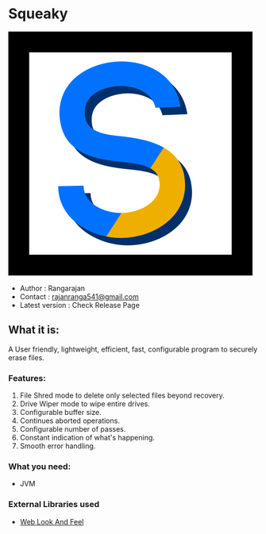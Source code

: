 # Squeaky

![SqueakyLogo](https://github.com/Rangarajan541/Squeaky/blob/master/src/squeaky/Images/IconImageLargeBlack.png)

* Author          : Rangarajan 
* Contact         : rajanranga541@gmail.com
* Latest version  : Check Release Page

## What it is:
A User friendly, lightweight, efficient, fast, configurable program to securely erase files.

### Features:
1. File Shred mode to delete only selected files beyond recovery.
1. Drive Wiper mode to wipe entire drives.
1. Configurable buffer size.
1. Continues aborted operations.
1. Configurable number of passes.
1. Constant indication of what's happening.
1. Smooth error handling.

### What you need:
* JVM

### External Libraries used
* [Web Look And Feel](http://weblookandfeel.com)
